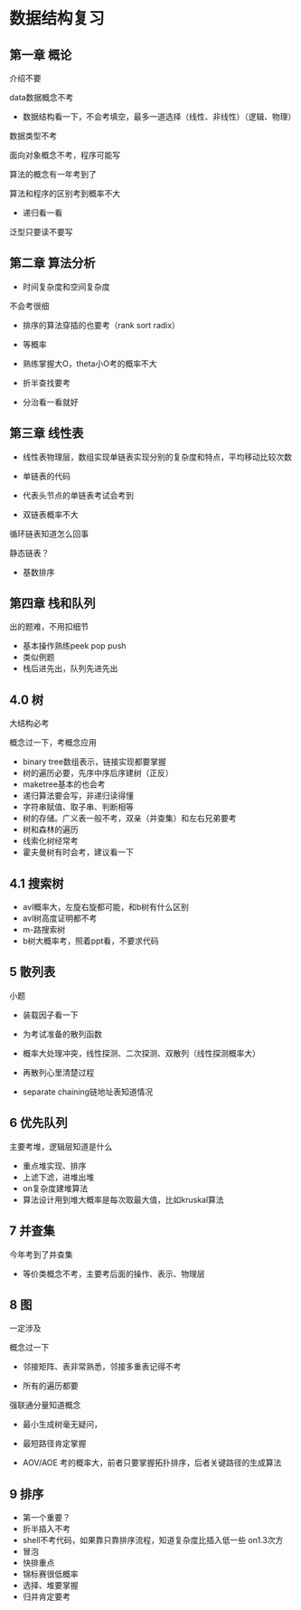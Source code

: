 # 数据结构复习

## 第一章 概论

介绍不要

data数据概念不考

+ 数据结构看一下，不会考填空，最多一道选择（线性、非线性）（逻辑、物理）

数据类型不考

面向对象概念不考，程序可能写

算法的概念有一年考到了

算法和程序的区别考到概率不大

+ 递归看一看

泛型只要读不要写

## 第二章 算法分析

+ 时间复杂度和空间复杂度

不会考很细

+ 排序的算法穿插的也要考（rank sort radix）
+ 等概率

+ 熟练掌握大O，theta小O考的概率不大
+ 折半查找要考
+ 分治看一看就好

## 第三章 线性表

+ 线性表物理层，数组实现单链表实现分别的复杂度和特点，平均移动比较次数
+ 单链表的代码

+ 代表头节点的单链表考试会考到
+ 双链表概率不大

循环链表知道怎么回事

静态链表？

+ 基数排序

## 第四章 栈和队列

出的题难，不用扣细节

+ 基本操作熟练peek pop push
+ 类似例题
+ 栈后进先出，队列先进先出

## 4.0 树

大结构必考

概念过一下，考概念应用

+ binary tree数组表示，链接实现都要掌握
+ 树的遍历必要，先序中序后序建树（正反）
+ maketree基本的也会考
+ 递归算法要会写，非递归读得懂
+ 字符串赋值、取子串、判断相等
+ 树的存储。广义表一般不考，双亲（并查集）和左右兄弟要考
+ 树和森林的遍历
+ 线索化树经常考
+ 霍夫曼树有时会考，建议看一下

## 4.1 搜索树

+ avl概率大，左旋右旋都可能，和b树有什么区别
+ avl树高度证明都不考
+ m-路搜索树
+ b树大概率考，照着ppt看，不要求代码

## 5 散列表

小题

+ 装载因子看一下
+ 为考试准备的散列函数
+ 概率大处理冲突，线性探测、二次探测、双散列（线性探测概率大）

+ 再散列心里清楚过程
+ separate chaining链地址表知道情况

## 6 优先队列

主要考堆，逻辑层知道是什么

+ 重点堆实现、排序
+ 上滤下滤，进堆出堆
+ on复杂度建堆算法
+ 算法设计用到堆大概率是每次取最大值，比如kruskal算法

## 7 并查集

今年考到了并查集

+ 等价类概念不考，主要考后面的操作、表示、物理层

## 8 图

一定涉及

概念过一下

+ 邻接矩阵、表非常熟悉，邻接多重表记得不考

+ 所有的遍历都要

强联通分量知道概念

+ 最小生成树毫无疑问，
+ 最短路径肯定掌握

+ AOV/AOE 考的概率大，前者只要掌握拓扑排序，后者关键路径的生成算法

## 9 排序

+ 第一个重要？
+ 折半插入不考
+ shell不考代码，如果靠只靠排序流程，知道复杂度比插入低一些 on1.3次方
+ 冒泡
+ 快排重点
+ 锦标赛很低概率
+ 选择、堆要掌握
+ 归并肯定要考